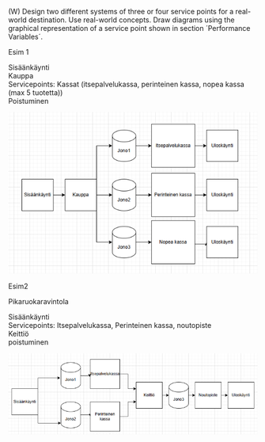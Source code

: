 (W) Design two different systems of three or four service points for a real-world destination. Use real-world concepts. Draw diagrams using the graphical representation of a service point shown in section ´Performance Variables´.


Esim 1

Sisäänkäynti <br>
Kauppa <br>
Servicepoints: 
Kassat (itsepalvelukassa, perinteinen kassa, nopea kassa (max 5 tuotetta)) <br>
Poistuminen

![img.png](img.png)


Esim2

Pikaruokaravintola

Sisäänkäynti <br>
Servicepoints: Itsepalvelukassa, Perinteinen kassa, noutopiste <br>
Keittiö <br>
poistuminen 

![img_1.png](img_1.png)